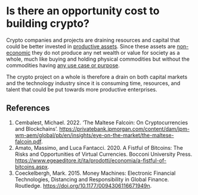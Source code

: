 # Is there an opportunity cost to building crypto?

Crypto companies and projects are draining resources and capital that could be better invested in [productive assets](productive-asset.md). Since these assets are [non-economic](non-economic.md) they do not produce any net wealth or value for society as a whole, much like buying and holding physical commodities but without the commodities having [any use case or purpose](ficticious-commodity.md). 

The crypto project on a whole is therefore a drain on both capital markets and the technology industry since it is consuming time, resources, and talent that could be put towards more productive enterprises.

## References
1. Cembalest, Michael. 2022. ‘The Maltese Falcoin: On Cryptocurrencies and Blockchains’. https://privatebank.jpmorgan.com/content/dam/jpm-wm-aem/global/pb/en/insights/eye-on-the-market/the-maltese-falcoin.pdf.
1. Amato, Massimo, and Luca Fantacci. 2020. A Fistful of Bitcoins: The Risks and Opportunities of Virtual Currencies. Bocconi University Press. https://www.egeaeditore.it/ita/prodotti/economia/a-fistful-of-bitcoins.aspx.
1. Coeckelbergh, Mark. 2015. Money Machines: Electronic Financial Technologies, Distancing and Responsibility in Global Finance. Routledge. https://doi.org/10.1177/0094306116671949n.
